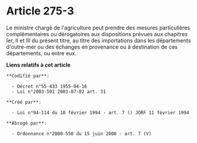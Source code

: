 # Article 275-3

Le ministre chargé de l'agriculture peut prendre des mesures particulières complémentaires ou dérogatoires aux dispositions
prévues aux chapitres Ier, II et III du présent titre, au titre des importations dans les départements d'outre-mer ou des
échanges en provenance ou à destination de ces départements, ou entre eux.

**Liens relatifs à cet article**

	**Codifié par**:

	  - Décret n°55-433 1955-04-16
	  - Loi n°2003-591 2003-07-02 art. 31

	**Créé par**:

	  - Loi n°94-114 du 10 février 1994 - art. 7 () JORF 11 février 1994

	**Abrogé par**:

	  - Ordonnance n°2000-550 du 15 juin 2000 - art. 7 (V)
